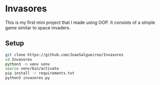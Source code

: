 # Invasores

This is my first mini project that I made using OOP. It consists of a simple game similar to space invaders.

## Setup 
```bash 
git clone https://github.com/JoaoSalgueiroo/Invasores
cd Invasores
python3 -m venv venv
source venv/bin/activate
pip install -r requirements.txt
python3 invasores.py
```
